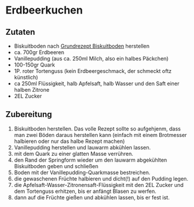 # Erdbeerkuchen

## Zutaten

- Biskuitboden nach [Grundrezept Biskuitboden](./biskuitboden_grundrezept.md) herstellen
- ca. 700gr Erdbeeren
- Vanillepudding (aus ca. 250ml Milch, also ein halbes Päckchen)
- 100-150gr Quark
- 1P. roter Tortenguss (kein Erdbeergeschmack, der schmeckt oftz künstlich)
- ca 250ml Flüssigkeit, halb Apfelsaft, halb Wasser und den Saft einer halben Zitrone
- 2EL Zucker

## Zubereitung

1. Biskuitboden herstellen. Das volle Rezept sollte so aufgehjenm, dass man zwei Böden daraus
  herstellen kann (einfach mit einem Brotmesser halbieren oder nur das halbe Rezept machen)
1. Vanillepudding herstellen und lauwarm abkühlen lassen.
1. mit dem Quark zu einer glatten Masse verrühren.
1. den Rand der Springform wieder um den lauwarm abgekühlten Biskuitboden geben und schließen
1. Boden mit der Vanillepudding-Quarkmasse bestreichen.
1. die gewaschenen Früchte halbieren und dicht(!) auf den Pudding legen.
1. die Apfelsaft-Wasser-Zitronensaft-Flüssigkeit mit den 2EL Zucker und dem Tortenguss erhitzen,
  bis er anfängt Blasen zu werfen.
1. dann auf die Früchte gießen und abkühlen lassen, bis er fest ist.
